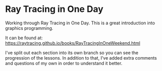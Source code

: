 # Ray Tracing in One Day

Working through Ray Tracing in One Day. This is a great introduction into graphics programming.

It can be found at:
https://raytracing.github.io/books/RayTracingInOneWeekend.html

I've split out each section into its own branch so you can see the progression of the lessons.
In addition to that, I've added extra comments and questions of my own in order to understand
it better.